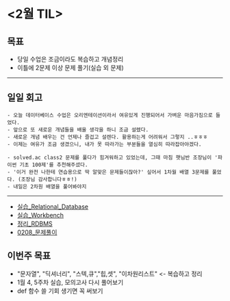 # <2월 TIL>

## 목표
 - 당일 수업은 조금이라도 복습하고 개념정리
 - 이틀에 2문제 이상 문제 풀기(실습 외 문제)   

---

## 일일 회고
```
- 오늘 데이터베이스 수업은 오리엔테이션이라서 여유있게 진행되어서 가벼운 마음가짐으로 들었다.
- 앞으로 또 새로운 개념들을 배울 생각을 하니 조금 설렜다.
- 새로운 개념 배우는 건 언제나 즐겁고 설렌다. 활용하는게 어려워서 그렇지 ..ㅎㅎㅎ
- 이제는 여유가 조금 생겼으니, 내가 못 따라가는 부분들을 열심히 따라잡아야겠다.

- solved.ac class2 문제를 풀다가 힘겨워하고 있었는데, 그때 마침 햇님반 조장님이 '파이썬 기초 100제'를 추천해주셨다. 
- '이거 완전 나한테 연습용으로 딱 알맞은 문제들이잖아?' 싶어서 1차월 배열 3문제를 풀었다. (조장님 감사합니다ㅎㅎ!)
- 내일은 2차원 배열을 풀어봐야지
```
---
- [실습_Relational_Database](https://github.com/YooJuHyeon/test1/blob/master/0208/Relational_Database.md) 
- [실습_Workbench](https://github.com/YooJuHyeon/test1/blob/master/0208/my_workbench_guide.md) 
- [정리_RDBMS](https://github.com/YooJuHyeon/test1/blob/master/0208/RDBMS.md)
- [0208_문제풀이](https://github.com/YooJuHyeon/test1/blob/master/0208/0208_%EB%AC%B8%EC%A0%9C%ED%92%80%EC%9D%B4.py)

## 이번주 목표
- "문자열", "딕셔너리", "스텍,큐","힙,셋", "이차원리스트" <- 복습하고 정리
- 1월 4, 5주차 실습, 모의고사 다시 풀어보기
- def 함수 쓸 기회 생기면 꼭 써보기